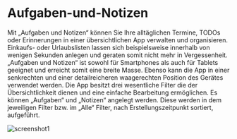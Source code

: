 # Aufgaben-und-Notizen

Mit „Aufgaben und Notizen“ können Sie Ihre alltäglichen Termine, TODOs oder Erinnerungen
in einer übersichtlichen App verwalten und organisieren. Einkaufs- oder Urlaubslisten lassen 
sich beispielsweise innerhalb von wenigen Sekunden anlegen und geraten somit nicht mehr 
in Vergessenheit. „Aufgaben und Notizen“ ist sowohl für Smartphones als auch für Tablets 
geeignet und erreicht somit eine breite Masse. Ebenso kann die App in einer senkrechten 
und einer detailreicheren waagerechten Position des Gerätes verwendet werden. Die App 
besitzt drei wesentliche Filter die der Übersichtlichkeit dienen und eine einfache 
Bearbeitung ermöglichen. Es können „Aufgaben“ und „Notizen“ angelegt werden. Diese 
werden in dem jeweiligen Filter bzw. im „Alle“ Filter, nach Erstellungszeitpunkt sortiert, 
aufgeführt.

![screenshot1](https://cloud.githubusercontent.com/assets/17553693/15216113/1536fb08-1856-11e6-9ea5-b43fdbb2c615.png)
